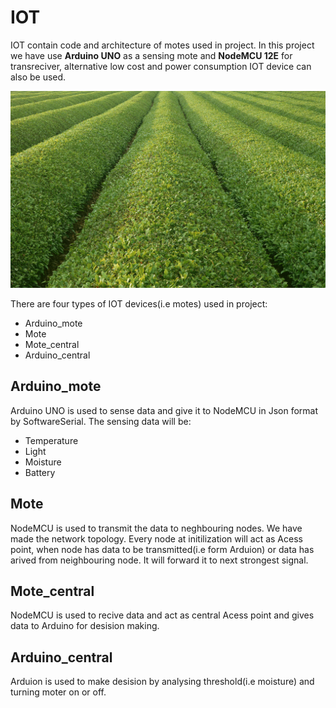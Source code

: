 # IOT
IOT contain code and architecture of motes used in project. In this project we have use **Arduino UNO** as a sensing mote and **NodeMCU 12E** for transreciver, 
alternative low cost and power consumption IOT device can also be used.

![Image of Yaktocat](farm.jpg)

There are four types of IOT devices(i.e motes) used in project:
- Arduino_mote
- Mote
- Mote_central
- Arduino_central

## Arduino_mote
Arduino UNO is used to sense data and give it to NodeMCU in Json format by SoftwareSerial. The sensing data will be:
- Temperature
- Light
- Moisture
- Battery

## Mote
NodeMCU is used to transmit the data to neghbouring nodes. We have made the network topology. 
Every node at initilization will act as Acess point, when node has data to be transmitted(i.e form Arduion) or data has arived from neighbouring node. 
It will forward it to next strongest signal.

## Mote_central
NodeMCU is used to recive data and act as central Acess point and gives data to Arduino for desision making.

## Arduino_central
Arduion is used to make desision by analysing threshold(i.e moisture) and turning moter on or off. 

